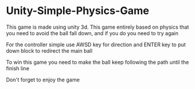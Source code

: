 # Unity-Simple-Physics-Game

This game is made using unity 3d.
This game entirely based on physics that you need to avoid the ball fall down, and if you do you need to try again

For the controller simple use AWSD key for direction and ENTER key to put down block to redirect the main ball

To win this game you need to make the ball keep following the path until the finish line

Don't forget to enjoy the game
